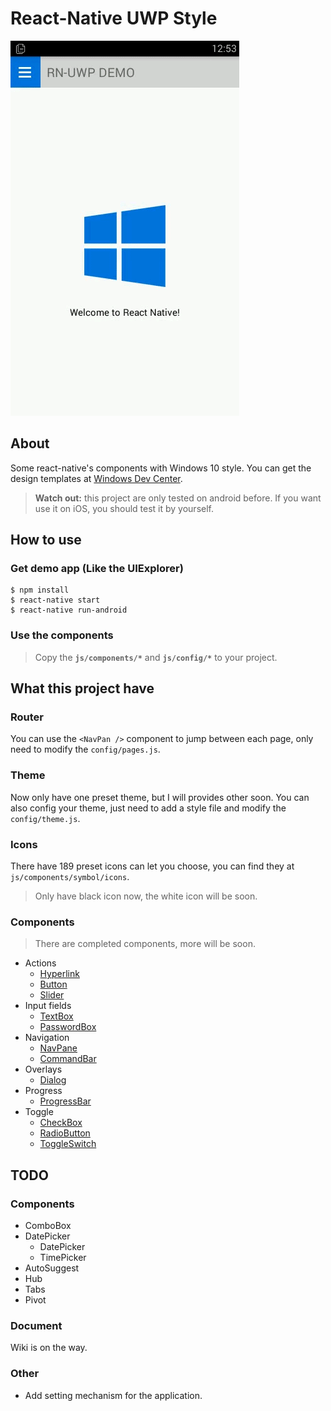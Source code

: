 # React-Native UWP Style

![Demo](https://github.com/LzxHahaha/react-native-uwp-style/blob/master/demo_image/demo.gif)

## About

Some react-native's components with Windows 10 style. You can get the design templates at [Windows Dev Center](https://dev.windows.com/en-us/design/assets).

> **Watch out:** this project are only tested on android before. If you want use it on iOS,
you should test it by yourself.

## How to use

### Get demo app (Like the UIExplorer)
```
$ npm install
$ react-native start
$ react-native run-android
```

### Use the components
> Copy the **`js/components/*`** and **`js/config/*`** to your project.

## What this project have

### Router

You can use the `<NavPan />` component to jump between each page,
only need to modify the `config/pages.js`.

### Theme

Now only have one preset theme, but I will provides other soon. You can also config your theme,
just need to add a style file and modify the `config/theme.js`.

### Icons

There have 189 preset icons can let you choose, you can find they at `js/components/symbol/icons`.

> Only have black icon now, the white icon will be soon.

### Components

> There are completed components, more will be soon.

* Actions
    * [Hyperlink](https://github.com/LzxHahaha/react-native-uwp-style/blob/master/js/components/action/Hyperlink.js)
    * [Button](https://github.com/LzxHahaha/react-native-uwp-style/blob/master/js/components/action/Button.js)
    * [Slider](https://github.com/LzxHahaha/react-native-uwp-style/blob/master/js/components/action/Slider.js)
* Input fields
    * [TextBox](https://github.com/LzxHahaha/react-native-uwp-style/blob/master/js/components/input/TextBox.js)
    * [PasswordBox](https://github.com/LzxHahaha/react-native-uwp-style/blob/master/js/components/input/PasswordBox.js)
* Navigation
    * [NavPane](https://github.com/LzxHahaha/react-native-uwp-style/blob/master/js/components/navigator/NavPane.js)
    * [CommandBar](https://github.com/LzxHahaha/react-native-uwp-style/blob/master/js/components/navigator/CommandBar.js)
* Overlays
    * [Dialog](https://github.com/LzxHahaha/react-native-uwp-style/blob/master/js/components/overlays/Dialog.js)
* Progress
    * [ProgressBar](https://github.com/LzxHahaha/react-native-uwp-style/blob/master/js/components/progress/ProgressBar.js)
* Toggle
    * [CheckBox](https://github.com/LzxHahaha/react-native-uwp-style/blob/master/js/components/toggle/CheckBox.js)
    * [RadioButton](https://github.com/LzxHahaha/react-native-uwp-style/blob/master/js/components/toggle/RadioButton.js)
    * [ToggleSwitch](https://github.com/LzxHahaha/react-native-uwp-style/blob/master/js/components/toggle/ToggleSwitch.js)

## TODO

### Components

* ComboBox
* DatePicker
    * DatePicker
    * TimePicker
* AutoSuggest
* Hub
* Tabs
* Pivot

### Document

Wiki is on the way.

### Other

* Add setting mechanism for the application.
